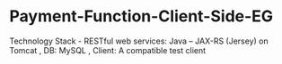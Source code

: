 # Payment-Function-Client-Side-EG

Technology Stack - 
 RESTful web services: Java – JAX-RS (Jersey) on Tomcat ,
 DB: MySQL ,
 Client: A compatible test client
